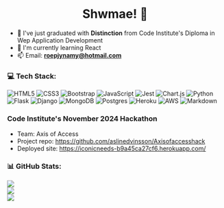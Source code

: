 <h1 align="center">Shwmae! 👋</h1>

- :roller_coaster: I've just graduated with **Distinction** from Code Institute's Diploma in Wep Application Development
- 🌱 I'm currently learning React
- 📫 Email: **roepjynamy@hotmail.com**

### 💻 Tech Stack:
![HTML5](https://img.shields.io/badge/html5-%23E34F26.svg?style=for-the-badge&logo=html5&logoColor=white) 
![CSS3](https://img.shields.io/badge/css3-%231572B6.svg?style=for-the-badge&logo=css3&logoColor=white) 
![Bootstrap](https://img.shields.io/badge/bootstrap-%238511FA.svg?style=for-the-badge&logo=bootstrap&logoColor=white) 
![JavaScript](https://img.shields.io/badge/javascript-%23323330.svg?style=for-the-badge&logo=javascript&logoColor=%23F7DF1E) 
![Jest](https://img.shields.io/badge/-jest-%23C21325?style=for-the-badge&logo=jest&logoColor=white) 
![Chart.js](https://img.shields.io/badge/chart.js-F5788D.svg?style=for-the-badge&logo=chart.js&logoColor=white) 
![Python](https://img.shields.io/badge/python-3670A0?style=for-the-badge&logo=python&logoColor=ffdd54)
![Flask](https://img.shields.io/badge/flask-%23000.svg?style=for-the-badge&logo=flask&logoColor=white) 
![Django](https://img.shields.io/badge/django-%23092E20.svg?style=for-the-badge&logo=django&logoColor=white) 
![MongoDB](https://img.shields.io/badge/MongoDB-%234ea94b.svg?style=for-the-badge&logo=mongodb&logoColor=white) 
![Postgres](https://img.shields.io/badge/postgres-%23316192.svg?style=for-the-badge&logo=postgresql&logoColor=white)
![Heroku](https://img.shields.io/badge/heroku-%23430098.svg?style=for-the-badge&logo=heroku&logoColor=white) 
![AWS](https://img.shields.io/badge/AWS-%23FF9900.svg?style=for-the-badge&logo=amazon-aws&logoColor=white) 
![Markdown](https://img.shields.io/badge/markdown-%23000000.svg?style=for-the-badge&logo=markdown&logoColor=white) 

### Code Institute's November 2024 Hackathon

- Team: Axis of Access
- Project repo: https://github.com/aslinedvinsson/Axisofaccesshack
- Deployed site: https://iconicneeds-b9a45ca27cf6.herokuapp.com/

### 📊 GitHub Stats:
![](https://github-readme-stats.vercel.app/api?username=LlewBach&theme=tokyonight&hide_border=false&include_all_commits=true&count_private=false)<br/>
![](https://github-readme-streak-stats.herokuapp.com/?user=LlewBach&theme=tokyonight&hide_border=false)<br/>
![](https://github-readme-stats.vercel.app/api/top-langs/?username=LlewBach&theme=tokyonight&hide_border=false&include_all_commits=true&count_private=false&layout=compact)

<!--
**LlewBach/LlewBach** is a ✨ _special_ ✨ repository because its `README.md` (this file) appears on your GitHub profile.

Here are some ideas to get you started:

- 🔭 I’m currently working on ...
- 🌱 I’m currently learning ...
- 👯 I’m looking to collaborate on ...
- 💬 Ask me about ...
- 📫 How to reach me: ...
- ⚡ Fun fact: ...
-->
